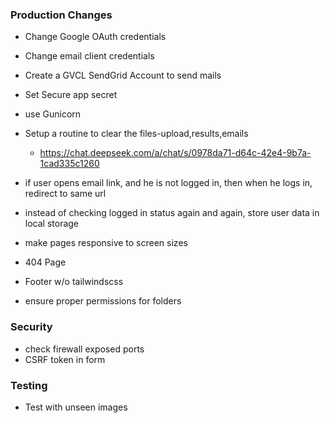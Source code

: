 ### Production Changes

- Change Google OAuth credentials
- Change email client credentials
- Create a GVCL SendGrid Account to send mails
- Set Secure app secret
- use Gunicorn
- Setup a routine to clear the files-upload,results,emails
  - https://chat.deepseek.com/a/chat/s/0978da71-d64c-42e4-9b7a-1cad335c1260

- if user opens email link, and he is not logged in, then when he logs in, redirect to same url
- instead of checking logged in status again and again, store user data in local storage


- make pages responsive to screen sizes
- 404 Page
- Footer w/o tailwindscss

- ensure proper permissions for folders

### Security
- check firewall exposed ports
- CSRF token in form

### Testing
- Test with unseen images